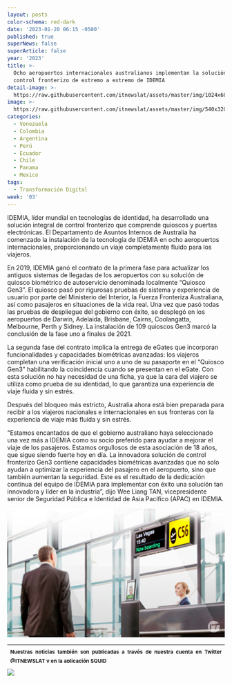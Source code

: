 ```yaml
---
layout: posts
color-schema: red-dark
date: '2023-01-20 06:15 -0500'
published: true
superNews: false
superArticle: false
year: '2023'
title: >-
  Ocho aeropuertos internacionales australianos implementan la solución de
  control fronterizo de extremo a extremo de IDEMIA
detail-image: >-
  https://raw.githubusercontent.com/itnewslat/assets/master/img/1024x680/migracion-aeropuerto-g.jpg
image: >-
  https://raw.githubusercontent.com/itnewslat/assets/master/img/540x320/migracion-aeropuerto-p.jpg
categories:
  - Venezuela
  - Colombia
  - Argentina
  - Perú
  - Ecuador
  - Chile
  - Panama
  - Mexico
tags:
  - Transformación Digital
week: '03'
---
```

IDEMIA, líder mundial en tecnologías de identidad, ha desarrollado una solución integral de control fronterizo que comprende quioscos y puertas electrónicas. El Departamento de Asuntos Internos de Australia ha comenzado la instalación de la tecnología de IDEMIA en ocho aeropuertos internacionales, proporcionando un viaje completamente fluido para los viajeros.

En 2019, IDEMIA ganó el contrato de la primera fase para actualizar los antiguos sistemas de llegadas de los aeropuertos con su solución de quiosco biométrico de autoservicio denominada localmente “Quiosco Gen3”. El quiosco pasó por rigurosas pruebas de sistema y experiencia de usuario por parte del Ministerio del Interior, la Fuerza Fronteriza Australiana, así como pasajeros en situaciones de la vida real. Una vez que pasó todas las pruebas de despliegue del gobierno con éxito, se desplegó en los aeropuertos de Darwin, Adelaida, Brisbane, Cairns, Coolangatta, Melbourne, Perth y Sidney. La instalación de 109 quioscos Gen3 marcó la conclusión de la fase uno a finales de 2021.

La segunda fase del contrato implica la entrega de eGates que incorporan funcionalidades y capacidades biométricas avanzadas: los viajeros completan una verificación inicial uno a uno de su pasaporte en el “Quiosco Gen3” habilitando la coincidencia cuando se presentan en el eGate. Con esta solución no hay necesidad de una ficha, ya que la cara del viajero se utiliza como prueba de su identidad, lo que garantiza una experiencia de viaje fluida y sin estrés.

Después del bloqueo más estricto, Australia ahora está bien preparada para recibir a los viajeros nacionales e internacionales en sus fronteras con la experiencia de viaje más fluida y sin estrés.

"Estamos encantados de que el gobierno australiano haya seleccionado una vez más a IDEMIA como su socio preferido para ayudar a mejorar el viaje de los pasajeros. Estamos orgullosos de esta asociación de 18 años, que sigue siendo fuerte hoy en día. La innovadora solución de control fronterizo Gen3 contiene capacidades biométricas avanzadas que no solo ayudan a optimizar la experiencia del pasajero en el aeropuerto, sino que también aumentan la seguridad. Este es el resultado de la dedicación continua del equipo de IDEMIA para implementar con éxito una solución tan innovadora y líder en la industria”, dijo Wee Liang TAN, vicepresidente senior de Seguridad Pública e Identidad de Asia Pacífico (APAC) en IDEMIA.

![](https://raw.githubusercontent.com/itnewslat/assets/master/img/540x320/migracion-aeropuerto-p.jpg)

<table style="height: 42px;" width="569">
<tbody>
<tr>
<td style="text-align: justify;"><sub><strong>Nuestras noticias también son publicadas a través de nuestra cuenta en Twitter <a href="https://twitter.com/itnewslat?lang=es">@ITNEWSLAT</a> y en la aplicación <a href="https://squidapp.co/en/">SQUID</a></strong></sub></td>
</tr>
</tbody>
</table>

<img src="https://tracker.metricool.com/c3po.jpg?hash=56f88a41e39ab42c063cc51676587a04"/>